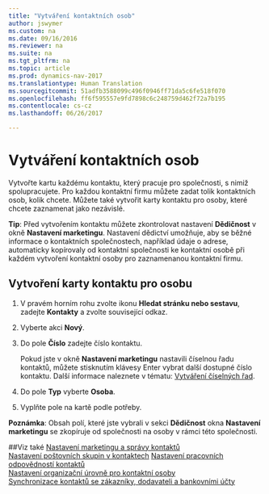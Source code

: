 ```yaml
---
title: "Vytváření kontaktních osob"
author: jswymer
ms.custom: na
ms.date: 09/16/2016
ms.reviewer: na
ms.suite: na
ms.tgt_pltfrm: na
ms.topic: article
ms.prod: dynamics-nav-2017
ms.translationtype: Human Translation
ms.sourcegitcommit: 51adfb3588099c496f0946ff71da5c6fe518f070
ms.openlocfilehash: ff6f595557e9fd7898c6c248759d462f72a7b195
ms.contentlocale: cs-cz
ms.lasthandoff: 06/26/2017

---
```

# <a name="create-contact-persons"></a>Vytváření kontaktních osob
Vytvořte kartu každému kontaktu, který pracuje pro společnosti, s nimiž spolupracujete. Pro každou kontaktní firmu můžete zadat tolik kontaktních osob, kolik chcete. Můžete také vytvořit karty kontaktu pro osoby, které chcete zaznamenat jako nezávislé.

**Tip**: Před vytvořením kontaktu můžete zkontrolovat nastavení **Dědičnost** v okně **Nastavení marketingu**. Nastavení dědictví umožňuje, aby se běžné informace o kontaktních společnostech, například údaje o adrese, automaticky kopírovaly od kontaktní společnosti ke kontaktní osobě při každém vytvoření kontaktní osoby pro zaznamenanou kontaktní firmu.

## <a name="to-create-a-contact-card-for-a-person"></a>Vytvoření karty kontaktu pro osobu
1. V pravém horním rohu zvolte ikonu **Hledat stránku nebo sestavu**, zadejte **Kontakty** a zvolte související odkaz.
2. Vyberte akci **Nový**.
3. Do pole **Číslo**  zadejte číslo kontaktu.

    Pokud jste v okně **Nastavení marketingu** nastavili číselnou řadu kontaktů, můžete stisknutím klávesy Enter vybrat další dostupné číslo kontaktu. Další informace naleznete v tématu: [Vytváření číselných řad](ui-create-number-series.md).
4. Do pole **Typ** vyberte **Osoba**.
5. Vyplňte pole na kartě podle potřeby.

**Poznámka**: Obsah polí, které jste vybrali v sekci **Dědičnost** okna **Nastavení marketingu** se zkopíruje od společnosti na osoby v rámci této společnosti.

##<a name="see-also"></a>Viz také
[Nastavení marketingu a správy kontaktů](marketing-setup-marketing.md)  
[Nastavení poštovních skupin v kontaktech](marketing-mailing-groups.md#assign-mailing-groups-to-a-contact) 
 [Nastavení pracovních odpovědností kontaktů](marketing-job-responsibilities.md)  
[Nastavení organizační úrovně pro kontaktní osoby](marketing-organizational-levels.md)  
[Synchronizace kontaktů se zákazníky, dodavateli a bankovními účty](marketing-synchronize-contacts-customers-vendors-bank-accounts.md)  

